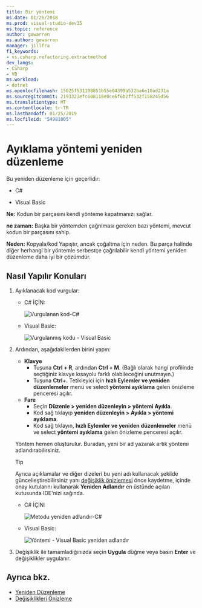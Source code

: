 ```yaml
---
title: Bir yöntemi
ms.date: 01/26/2018
ms.prod: visual-studio-dev15
ms.topic: reference
author: gewarren
ms.author: gewarren
manager: jillfra
f1_keywords:
- vs.csharp.refactoring.extractmethod
dev_langs:
- CSharp
- VB
ms.workload:
- dotnet
ms.openlocfilehash: 15025f531108851b55e04399a532ba6e10ad231a
ms.sourcegitcommit: 2193323efc608118e0ce6f6b2ff532f158245d56
ms.translationtype: MT
ms.contentlocale: tr-TR
ms.lasthandoff: 01/25/2019
ms.locfileid: "54981005"
---
```

# <a name="extract-a-method-refactoring"></a>Ayıklama yöntemi yeniden düzenleme

Bu yeniden düzenleme için geçerlidir:

- C#

- Visual Basic

**Ne:** Kodun bir parçasını kendi yönteme kapatmanızı sağlar.

**ne zaman:** Başka bir yöntemden çağrılması gereken bazı yöntemi, mevcut kodun bir parçasını sahip.

**Neden:** Kopyala/kod Yapıştır, ancak çoğaltma için neden. Bu parça halinde diğer herhangi bir yöntemle serbestçe çağrılabilir kendi yöntemi yeniden düzenleme daha iyi bir çözümdür.

## <a name="how-to"></a>Nasıl Yapılır Konuları

1. Ayıklanacak kod vurgular:

   - C# İÇİN:

       ![Vurgulanan kod-C#](media/extractmethod-highlight-cs.png)

   - Visual Basic:

       ![Vurgulanmış kodu - Visual Basic](media/extractmethod-highlight-vb.png)

2. Ardından, aşağıdakilerden birini yapın:

   - **Klavye**
      - Tuşuna **Ctrl + R**, ardından **Ctrl + M**. (Bağlı olarak hangi profilinde seçtiğiniz klavye kısayolu farklı olabileceğini unutmayın.)
      - Tuşuna **Ctrl**+**.** Tetikleyici için **hızlı Eylemler ve yeniden düzenlemeler** menü ve select **yöntemi ayıklama** gelen önizleme penceresi açılır.
   - **Fare**
      - Seçin **Düzenle > yeniden düzenleyin > yöntemi Ayıkla**.
      - Kod sağ tıklayıp **yeniden düzenleyin > Ayıkla > yöntemi ayıklama**.
      - Kod sağ tıklayın, **hızlı Eylemler ve yeniden düzenlemeler** menü ve select **yöntemi ayıklama** gelen önizleme penceresi açılır.

   Yöntem hemen oluşturulur. Buradan, yeni bir ad yazarak artık yöntemi adlandırabilirsiniz.

   > [!TIP]
   > Ayrıca açıklamalar ve diğer dizeleri bu yeni adı kullanacak şekilde güncelleştirebilirsiniz yanı [değişiklik önizlemesi](../../ide/preview-changes.md) önce kaydetme, içinde onay kutularını kullanarak **Yeniden Adlandır** en üstünde açılan kutusunda IDE'nizi sağında.

   - C# İÇİN:

      ![Metodu yeniden adlandır-C#](media/extractmethod-rename-cs.png)

   - Visual Basic:

      ![Yöntemi - Visual Basic yeniden adlandır](media/extractmethod-rename-vb.png)

3. Değişiklik ile tamamladığınızda seçin **Uygula** düğme veya basın **Enter** ve değişiklikler uygulanır.

## <a name="see-also"></a>Ayrıca bkz.

- [Yeniden Düzenleme](../refactoring-in-visual-studio.md)
- [Değişiklikleri Önizleme](../../ide/preview-changes.md)